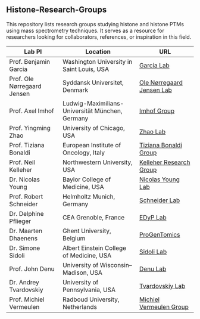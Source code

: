 ## Histone-Research-Groups

This repository lists research groups studying histone and histone PTMs using mass spectrometry techniques. It serves as a resource for researchers looking for collaborators, references, or inspiration in this field.


| **Lab PI**       | **Location**      | **URL**                         |
|-------------------|-------------------|----------------------------------|
| Prof. Benjamin Garcia | Washington University in Saint Louis, USA | [Garcia Lab](https://biochem.wustl.edu/faculty/garcia) |
| Prof. Ole Nørregaard Jensen | Syddansk Universitet, Denmark | [Ole Nørregaard Jensen Lab](https://www.sdu.dk/en/forskning/biomedical-ms/medarbejdere/medarbejdere-onj) |
| Prof. Axel Imhof | Ludwig-Maximilians-Universität München, Germany | [Imhof Group](https://www.molekularbiologie.abi.med.uni-muenchen.de/ueber_uns/imhof/index.html) |
| Prof. Yingming Zhao | University of Chicago, USA | [Zhao Lab](https://zhaolab.uchicago.edu/index.html) |
| Prof. Tiziana Bonaldi | European Institute of Oncology, Italy | [Tiziana Bonaldi Group](https://www.research.ieo.it/research-and-technology/principal-investigators/tiziana-bonaldi/) |
| Prof. Neil Kelleher | Northwestern University, USA | [Kelleher Research Group](https://www.kelleher.northwestern.edu/) |
| Dr. Nicolas Young | Baylor College of Medicine, USA | [Nicolas Young Lab](https://www.bcm.edu/research/faculty-labs/nicolas-young-lab) |
| Prof. Robert Schneider | Helmholtz Munich, Germany | [Schneider Lab](https://www.helmholtz-munich.de/en/ife/research-groups/schneider-lab) |
| Dr. Delphine Pflieger | CEA Grenoble, France | [EDyP Lab](https://www.edyp.fr/) |
| Dr. Maarten Dhaenens | Ghent University, Belgium | [ProGenTomics](https://www.progentomics.ugent.be/) |
| Dr. Simone Sidoli | Albert Einstein College of Medicine, USA | [Sidoli Lab](https://www.sidolilab.org/) |
| Prof. John Denu | University of Wisconsin–Madison, USA | [Denu Lab](https://denulab.discovery.wisc.edu/) |
| Dr. Andrey Tvardovskiy | University of Pennsylvania, USA | [Tvardovskiy Lab](https://www.tvardovskiylab.org/) |
| Prof. Michiel Vermeulen | Radboud University, Netherlands | [Michiel Vermeulen Group](https://oncodeinstitute.nl/research/groups/michiel-vermeulen-group) |






